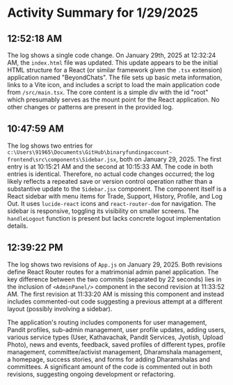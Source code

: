 # Activity Summary for 1/29/2025

## 12:52:18 AM
The log shows a single code change.  On January 29th, 2025 at 12:32:24 AM, the `index.html` file was updated. This update appears to be the initial HTML structure for a React (or similar framework given the `.tsx` extension) application named "BeyondChats".  The file sets up basic meta information, links to a Vite icon, and includes a script to load the main application code from `/src/main.tsx`.  The core content is a simple div with the id "root" which presumably serves as the mount point for the React application.  No other changes or patterns are present in the provided log.


## 10:47:59 AM
The log shows two entries for `c:\Users\91965\Documents\GitHub\binaryfundingaccount-frontend\src\components\Sidebar.jsx`, both on January 29, 2025.  The first entry is at 10:15:21 AM and the second at 10:15:33 AM.  The code in both entries is identical.  Therefore, no actual code changes occurred; the log likely reflects a repeated save or version control operation rather than a substantive update to the `Sidebar.jsx` component. The component itself is a React sidebar with menu items for Trade, Support, History, Profile, and Log Out.  It uses `lucide-react` icons and `react-router-dom` for navigation.  The sidebar is responsive, toggling its visibility on smaller screens.  The `handleLogout` function is present but lacks concrete logout implementation details.


## 12:39:22 PM
The log shows two revisions of `App.js` on January 29, 2025.  Both revisions define React Router routes for a matrimonial admin panel application. The key difference between the two commits (separated by 22 seconds) lies in the inclusion of `<AdminPanel/>` component in the second revision at 11:33:52 AM. The first revision at 11:33:20 AM is missing this component and instead includes commented-out code suggesting a previous attempt at a different layout (possibly involving a sidebar).

The application's routing includes components for user management, Pandit profiles, sub-admin management, user profile updates, adding users, various service types (User, Kathavachak, Pandit Services, Jyotish, Upload Photo),  news and events, feedback, saved profiles of different types, profile management, committee/activist management, Dharamshala management, a homepage, success stories, and forms for adding Dharamshalas and committees.  A significant amount of the code is commented out in both revisions, suggesting ongoing development or refactoring.
